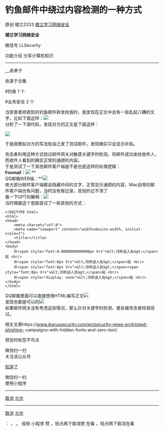 #  钓鱼邮件中绕过内容检测的一种方式

原创 楼兰2333 [ 楼兰学习网络安全 ](javascript:void\(0\);)

**楼兰学习网络安全** ![]()

微信号 LLSecurity

功能介绍 分享计算机知识

____

___发表于_

收录于合集

#钓鱼 1 个

#业务安全 2 个

当受害者把收到的钓鱼邮件转发给我时，我发现在正文中会有一些乱起八糟的文字，比如下面这样：![](https://gitee.com/fuli009/images/raw/master/public/20230313083814.png)  
分析了一下源代码，发现对方的正文是下面这样：  

![](https://gitee.com/fuli009/images/raw/master/public/20230313083815.png)

于是我模拟对方的写法给自己发了测试邮件，发现确实只会显示补贴。

攻击者利用这种方式绕过邮件网关对敏感关键字的检测，将邮件成功发给收件人，而收件人看到的确实正常的通顺的内容。  
于是测试了一下其他邮件客户端是不是也是这样的处理逻辑：  
**Foxmail：**![](https://gitee.com/fuli009/images/raw/master/public/20230313083816.png)
**  
QQ邮箱WEB端：**![](https://gitee.com/fuli009/images/raw/master/public/20230313083817.png)  
绝大部分邮件客户端都会隐藏中间的文字，正常显示通顺的内容，Mac自带的邮件客户端也有问题，当时没有做记录，其他的记不清了  
看一下GPT的解释：![](https://gitee.com/fuli009/images/raw/master/public/20230313083819.png)  
当时根据这个思路尝试了一些其他的方式：

    
    
    <!DOCTYPE html>  
    <html>  
    <head>  
        <meta charset="utf-8">  
        <meta name="viewport" content="width=device-width, initial-scale=1">  
        <title></title>  
    </head>  
    <body>  
        补<span style="font:0.0000000000000px Vrs">&lt;河桥送人处&gt;</span>贴 <br/>  
        补<span style="font:0px Vrs">&lt;河桥送人处&gt;</span>贴 <br/>  
        补<span style="font:0px Vrs">&lt;河桥送人处&gt;</span><span style="font:0px Vrs">&lt;河桥送人处&gt;</span>贴 <br/>  
        补<span style="display: none">&lt;河桥送人处&gt;</span>贴 <br/>  
    </body>  
    </html>

  
QQ邮箱里面可以直接使用HTML编写正文![](https://gitee.com/fuli009/images/raw/master/public/20230313083820.png)  
发现也都是可以的![](https://gitee.com/fuli009/images/raw/master/public/20230313083822.png)  
如果邮件网关没有考虑这些情况，那么针对关键字的检测，便会被攻击者轻易绕过。  
  
相关文章https://www.ikarussecurity.com/en/security-news-en/tricked-phishing-
campaigns-with-hidden-fonts-and-zero-text/

预览时标签不可点

微信扫一扫  
关注该公众号

[知道了](javascript:;)

微信扫一扫  
使用小程序

****

[取消](javascript:void\(0\);) [允许](javascript:void\(0\);)

****

[取消](javascript:void\(0\);) [允许](javascript:void\(0\);)

： ， 。   视频 小程序 赞 ，轻点两下取消赞 在看 ，轻点两下取消在看


